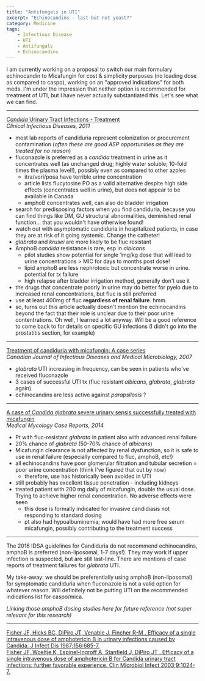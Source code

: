 ```yaml
---
title: "Antifungals in UTI"
excerpt: "Echinocandins - last but not yeast?"
category: Medicine
tags:
    - Infectious Disease
    - UTI
    - Antifungals
    - Echinocandins
---
```


I am currently working on a proposal to switch our main formulary echinocandin
to Micafungin for cost & simplicity purposes (no loading dose as compared to
caspo), working on an "approved indications" for both meds. I'm under the
impression that neither option is recommended for treatment of UTI, but I
have never actually substantiated this. Let's see what we can find.

***
[_Candida_ Urinary Tract Infections - Treatment](http://cid.oxfordjournals.org/content/52/suppl_6/S457.full)  
_Clinical Infectious Diseases, 2011_  

- most lab reports of candiduria represent colonization or procurement
contamination (_often these are good ASP opportunities as they are treated for
no reason_)
- fluconazole is preferred as a _candida_ treatment in urine as it concentrates
well (as unchanged drug; highly water soluble; 10-fold times the plasma level!), possibly even as compared to other azoles
    - itra/vori/posa have terrible urine concentration
    - article lists flucytosine PO as a valid alternative despite high side effects
    (concentrates well in urine), but does not appear to be available in Canada
    - amphoB concentrates well, can also do bladder irrigation
- search for predisposing factors when you find candiduria, because you can
find things like DM, GU structural abnormalities, deminished renal function...
that you wouldn't have otherwise found!
- watch out with asymptomatic candiduria in hospitalized patients, in case they
are at risk of it going systemic. Change the catheter!
- _glabrata_ and _krusei_ are more likely to be fluc resistant
- AmphoB _candida_ resistance is rare, esp in _albicans_
    - pilot studies show potential for single 1mg/kg dose that will lead to
    urine concentrations > MIC for days to months post dose!
    - lipid amphoB are less nephrotoxic but concentrate worse in urine.
    potential for tx failure
    - high relapse after bladder irrigation method, generally don't use it
- the drugs that concentrate poorly in urine may do better for pyelo due to
increased renal concentrations, but fluc is still preferred
- use at least 400mg of fluc __regardless of renal failure__. hmm.
- so, turns out this article actually doesn't mention the echinocandins beyond
the fact that their role is unclear due to their poor urine contentrations. Oh
well, I learned a lot anyway. Will be a good reference to come back to for
details on specific GU infections (I didn't go into the prostatitis section,
for example)

***
[Treatment of candiduria with micafungin: A case series](http://www.ncbi.nlm.nih.gov/pmc/articles/PMC2533538/)  
_Canadian Journal of Infectious Diseases and Medical Microbiology, 2007_  

- _glabrata_ UTI increasing in frequency, can be seen in patients who've
received fluconazole
- 3 cases of successful UTI tx (fluc resistant _albicans_, _glabrata_,
_glabrata_ again)
- echinocandins are less active against _parapsilosis_ ?

***
[A case of _Candida glabrata_ severe urinary sepsis successfully treated with micafungin](http://www.sciencedirect.com/science/article/pii/S2211753914000128)  
_Medical Mycology Case Reports, 2014_  

- Pt with fluc-resistant _glabrata_ in patient also with advanced renal failure
- 20% chance of _glabrata_ (50-70% chance of _albicans_)
- Micafungin clearance is not affected by renal dysfunction, so it is safe to
use in renal failure (especially compared to fluc, amphoB, etc!)
- all echinocandins have poor glomerular filtration and tubular secretion =
poor urine concentration (think I've figured that out by now)
    - therefore, use has historically been avoided in UTI
- still probably has excellent tissue penetration - including kidneys
- treated patient with 200 mg daily of micafungin, double the usual dose.
Trying to achieve higher renal concentration. No adverse effects were seen
    - this dose is formally indicated for invasive candidiasis not responding to
    standard dosing
    - pt also had hypoalbuminemia; would have had more free serum micafungin,
    possibly contributing to the treatment success

***
The 2016 IDSA guidelines for Candiduria do not recommend echinocandins, amphoB
is preferred (non-liposomal, 1-7 days!). They may work if upper infection is
suspected, but are still last-line. There are mentions of case reports of
treatment failures for _glabrata_ UTI.

My take-away: we should be preferentially using amphoB (non-liposomal) for
symptomatic candiduria when fluconazole is not a valid option for whatever
reason. Will definitely not be putting UTI on the recommended
indications list for caspo/mica.

_Linking those amphoB dosing studies here for future reference (not super
relevant for this research)_  

***
[Fisher JF, Hicks BC, DiPiro JT, Venable J, Fincher R-M . Efficacy of a single intravenous dose of amphotericin B in urinary infections caused by Candida. J Infect Dis 1987;156:685-7.](http://cid.oxfordjournals.org/cgi/ijlink?linkType=PDF&journalCode=jinfdis&resid=156/4/685)  
[Fisher JF, Woeltje K, Espinel-Ingroff A, Stanfield J, DiPiro JT . Efficacy of a single intravenous dose of amphotericin B for Candida urinary tract infections: further favorable experience. Clin Microbiol Infect 2003;9:1024-7.](http://scholar.google.com/scholar_lookup?title=Efficacy%20of%20a%20single%20intravenous%20dose%20of%20amphotericin%20B%20for%20Candida%20urinary%20tract%20infections%3A%20further%20favorable%20experience&author=JF%20Fisher&author=K%20Woeltje&author=A%20Espinel-Ingroff&author=J%20Stanfield&author=JT%20DiPiro&publication_year=2003&journal=Clin%20Microbiol%20Infect&volume=9&pages=1024-7)  
